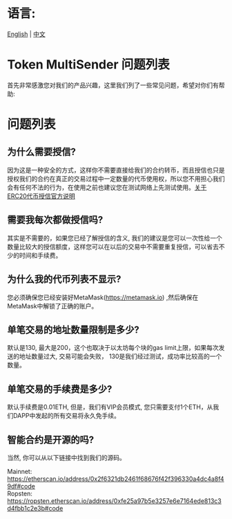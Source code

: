  # 语言:
[English](https://github.com/howeguo/Token-multisender/blob/master/FAQ.md)  | [中文](https://github.com/howeguo/Token-multisender/blob/master/FAQ_%E4%B8%AD%E6%96%87.md)

# Token MultiSender 问题列表

首先非常感激您对我们的产品兴趣，这里我们列了一些常见问题，希望对你们有帮助:

# 问题列表

## 为什么需要授信?
因为这是一种安全的方式，这样你不需要直接给我们的合约转币，而且授信也只是授权我们的合约在真正的交易过程中一定数量的代币使用权，所以您不用担心我们会有任何不法的行为，在使用之前也建议您在测试网络上先测试使用。[关于ERC20代币授信官方说明](https://theethereum.wiki/w/index.php/ERC20_Token_Standard#Approve_And_TransferFrom_Token_Balance)

## 需要我每次都做授信吗?
其实是不需要的，如果您已经了解授信的含义, 我们的建议是您可以一次性给一个数量比较大的授信额度，这样您可以在以后的交易中不需要重复授信，可以省去不少的时间和手续费。

## 为什么我的代币列表不显示?
您必须确保您已经安装好MetaMask(https://metamask.io) ,然后确保在MetaMask中解锁了正确的账户。

## 单笔交易的地址数量限制是多少?
默认是130, 最大是200，这个也取决于以太坊每个块的gas limit上限，如果每次发送的地址数量过大, 交易可能会失败， 130是我们经过测试，成功率比较高的一个数量。

## 单笔交易的手续费是多少?
默认手续费是0.01ETH, 但是，我们有VIP会员模式, 您只需要支付1个ETH，从我们DAPP中发起的所有交易将永久免手续。

## 智能合约是开源的吗?
当然, 你可以从以下链接中找到我们的源码。

Mainnet: https://etherscan.io/address/0x2f6321db2461f68676f42f396330a4dc4a8f49df#code  
Ropsten: https://ropsten.etherscan.io/address/0xfe25a97b5e3257e6e7164ede813c3d4fbb1c2e3b#code










